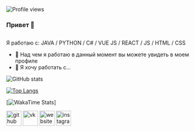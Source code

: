 ![Profile views](https://gpvc.arturio.dev/Hamrusy) 
### Привет 👋
##
Я работаю с: JAVA / PYTHON / C# / VUE JS / REACT / JS / HTML / CSS


- 🔭 Над чем я работаю в данный момент вы можете увидеть в моем профиле
- 👯 Я хочу работать с...

![GitHub stats](https://github-readme-stats.vercel.app/api?username=Hamrusy&show_icons=true&bg_color=45,F50E55,3D24F8&title_color=fff&text_color=fff&icon_color=fff&border_radius=10&hide_border=tru)

[![Top Langs](https://github-readme-stats.vercel.app/api/top-langs/?username=Hamrusy&layout=compact&hide_border=true&bg_color=00000000&text_color=88)](https://github.com/hamrusy/github-readme-stats)

[![WakaTime Stats](https://github-readme-stats.vercel.app/api?username=Hamrusy&show_icons=true&count_private=true&bg_color=45,F50E55,3D24F8&title_color=fff&text_color=fff&icon_color=fff&border_radius=10&hide_border=true)]

[<img src='https://cdn.jsdelivr.net/npm/simple-icons@3.0.1/icons/github.svg' alt='github' height='40'>](https://github.com/Hamrusy)  [<img src='https://cdn.jsdelivr.net/npm/simple-icons@3.0.1/icons/vk.svg' alt='vk' height='40'>](https://vk.com/xvare.music)  [<img src='https://cdn.jsdelivr.net/npm/simple-icons@3.0.1/icons/icloud.svg' alt='website' height='40'>](https://hamrusy.pro) [<img src='https://cdn.jsdelivr.net/npm/simple-icons@3.0.1/icons/instagram.svg' alt='instagram' height='40'>](https://www.instagram.com/xvare0/)




   
